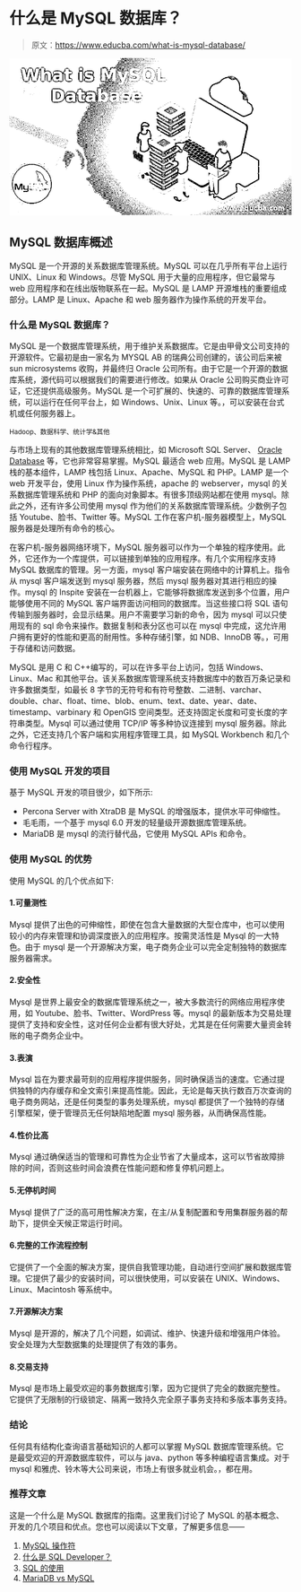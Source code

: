 # 什么是 MySQL 数据库？

> 原文：<https://www.educba.com/what-is-mysql-database/>

![What is MySQL Database](img/28df2a0bac02b60b2a1eb0054faa4682.png)



## MySQL 数据库概述

MySQL 是一个开源的关系数据库管理系统。MySQL 可以在几乎所有平台上运行 UNIX、Linux 和 Windows。尽管 MySQL 用于大量的应用程序，但它最常与 web 应用程序和在线出版物联系在一起。MySQL 是 LAMP 开源堆栈的重要组成部分。LAMP 是 Linux、Apache 和 web 服务器作为操作系统的开发平台。

### 什么是 MySQL 数据库？

MySQL 是一个数据库管理系统，用于维护关系数据库。它是由甲骨文公司支持的开源软件。它最初是由一家名为 MYSQL AB 的瑞典公司创建的，该公司后来被 sun microsystems 收购，并最终归 Oracle 公司所有。由于它是一个开源的数据库系统，源代码可以根据我们的需要进行修改。如果从 Oracle 公司购买商业许可证，它还提供高级服务。MySQL 是一个可扩展的、快速的、可靠的数据库管理系统，可以运行在任何平台上，如 Windows、Unix、Linux 等。，可以安装在台式机或任何服务器上。

<small>Hadoop、数据科学、统计学&其他</small>

与市场上现有的其他数据库管理系统相比，如 Microsoft SQL Server、 [Oracle Database](https://www.educba.com/what-is-oracle-database/) 等，它也非常容易掌握。MySQL 最适合 web 应用。MySQL 是 LAMP 栈的基本组件，LAMP 栈包括 Linux、Apache、MySQL 和 PHP。LAMP 是一个 web 开发平台，使用 Linux 作为操作系统，apache 的 webserver，mysql 的关系数据库管理系统和 PHP 的面向对象脚本。有很多顶级网站都在使用 mysql。除此之外，还有许多公司使用 mysql 作为他们的关系数据库管理系统。少数例子包括 Youtube、脸书、Twitter 等。MySQL 工作在客户机-服务器模型上，MySQL 服务器是处理所有命令的核心。

在客户机-服务器网络环境下，MySQL 服务器可以作为一个单独的程序使用。此外，它还作为一个库提供，可以链接到单独的应用程序。有几个实用程序支持 MySQL 数据库的管理。另一方面，mysql 客户端安装在网络中的计算机上。指令从 mysql 客户端发送到 mysql 服务器，然后 mysql 服务器对其进行相应的操作。mysql 的 Inspite 安装在一台机器上，它能够将数据库发送到多个位置，用户能够使用不同的 MySQL 客户端界面访问相同的数据库。当这些接口将 SQL 语句传输到服务器时，会显示结果。用户不需要学习新的命令，因为 mysql 可以只使用现有的 sql 命令来操作。数据复制和表分区也可以在 mysql 中完成，这允许用户拥有更好的性能和更高的耐用性。多种存储引擎，如 NDB、InnoDB 等。，可用于存储和访问数据。

MySQL 是用 C 和 C++编写的，可以在许多平台上访问，包括 Windows、Linux、Mac 和其他平台。该关系数据库管理系统支持数据库中的数百万条记录和许多数据类型，如最长 8 字节的无符号和有符号整数、二进制、varchar、double、char、float、time、blob、enum、text、date、year、date、timestamp、varbinary 和 OpenGIS 空间类型。还支持固定长度和可变长度的字符串类型。Mysql 可以通过使用 TCP/IP 等多种协议连接到 mysql 服务器。除此之外，它还支持几个客户端和实用程序管理工具，如 MySQL Workbench 和几个命令行程序。

### 使用 MySQL 开发的项目

基于 MySQL 开发的项目很少，如下所示:

*   Percona Server with XtraDB 是 MySQL 的增强版本，提供水平可伸缩性。
*   毛毛雨，一个基于 mysql 6.0 开发的轻量级开源数据库管理系统。
*   MariaDB 是 mysql 的流行替代品，它使用 MySQL APIs 和命令。

### 使用 MySQL 的优势

使用 MySQL 的几个优点如下:

#### 1.可量测性

Mysql 提供了出色的可伸缩性，即使在包含大量数据的大型仓库中，也可以使用较小的内存来管理和协调深度嵌入的应用程序。按需灵活性是 Mysql 的一大特色。由于 mysql 是一个开源解决方案，电子商务企业可以完全定制独特的数据库服务器需求。

#### 2.安全性

Mysql 是世界上最安全的数据库管理系统之一，被大多数流行的网络应用程序使用，如 Youtube、脸书、Twitter、WordPress 等。mysql 的最新版本为交易处理提供了支持和安全性，这对任何企业都有很大好处，尤其是在任何需要大量资金转账的电子商务企业中。

#### 3.表演

Mysql 旨在为要求最苛刻的应用程序提供服务，同时确保适当的速度。它通过提供独特的内存缓存和全文索引来提高性能。因此，无论是每天执行数百万次查询的电子商务网站，还是任何类型的事务处理系统，mysql 都提供了一个独特的存储引擎框架，便于管理员无任何缺陷地配置 mysql 服务器，从而确保高性能。

#### 4.性价比高

Mysql 通过确保适当的管理和可靠性为企业节省了大量成本，这可以节省故障排除的时间，否则这些时间会浪费在性能问题和修复停机问题上。

#### 5.无停机时间

Mysql 提供了广泛的高可用性解决方案，在主/从复制配置和专用集群服务器的帮助下，提供全天候正常运行时间。

#### 6.完整的工作流程控制

它提供了一个全面的解决方案，提供自我管理功能，自动进行空间扩展和数据库管理。它提供了最少的安装时间，可以很快使用，可以安装在 UNIX、Windows、Linux、Macintosh 等系统中。

#### 7.开源解决方案

Mysql 是开源的，解决了几个问题，如调试、维护、快速升级和增强用户体验。安全处理为大型数据集的处理提供了有效的事务。

#### 8.交易支持

Mysql 是市场上最受欢迎的事务数据库引擎，因为它提供了完全的数据完整性。它提供了无限制的行级锁定、隔离一致持久完全原子事务支持和多版本事务支持。

### 结论

任何具有结构化查询语言基础知识的人都可以掌握 MySQL 数据库管理系统。它是最受欢迎的开源数据库软件，可以与 java、python 等多种编程语言集成。对于 mysql 和雅虎、铃木等大公司来说，市场上有很多就业机会。，都在用。

### 推荐文章

这是一个什么是 MySQL 数据库的指南。这里我们讨论了 MySQL 的基本概念、开发的几个项目和优点。您也可以阅读以下文章，了解更多信息——

1.  [MySQL 操作符](https://www.educba.com/mysql-operators/)
2.  [什么是 SQL Developer？](https://www.educba.com/what-is-sql-developer/)
3.  [SQL 的使用](https://www.educba.com/uses-of-sql/)
4.  [MariaDB vs MySQL](https://www.educba.com/mariadb-vs-mysql/)





